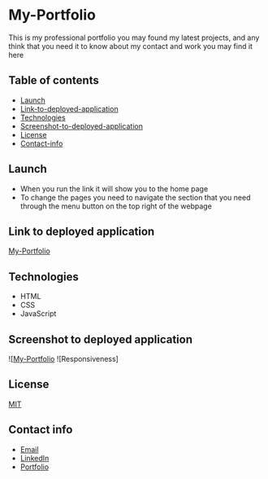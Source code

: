 # My-Portfolio
This is my professional portfolio you may found my latest projects, and any think that you need it to know about my contact and work you may find it here

## Table of contents
* [Launch](#Launch)
* [Link-to-deployed-application](#link-to-deployed-application)
* [Technologies](#technologies)
* [Screenshot-to-deployed-application](#screenshot-to-deployed-application)
* [License](#license)
* [Contact-info](#contact-info)

## Launch
* When you run the link it will show you to the home page 
* To change the pages you need to navigate the section that you need through the menu button on the top right of the webpage

## Link to deployed application
[My-Portfolio](https://asia-codeing.github.io/my-Portfolio/)

## Technologies
* HTML
* CSS
* JavaScript

## Screenshot to deployed application
![[My-Portfolio](./assets/images/asia-portfolio.gif)
![Responsiveness]

## License
[MIT](https://choosealicense.com/licenses/mit/)

## Contact info
* [Email](mailto:asia.alius@gmail.com)
* [LinkedIn](https://www.linkedin.com/in/asia-alnahi-1562aa183/)
* [Portfolio](https://asia-codeing.github.io/my-Portfolio/)